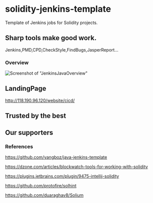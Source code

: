 # solidity-jenkins-template
Template of Jenkins jobs for Solidity projects.

## Sharp tools make good work.

Jenkins,PMD,CPD,CheckStyle,FindBugs,JasperReport...

### Overview

![Screenshot of "JenkinsJavaOverview"](https://raw.githubusercontent.com/yangboz/java-jenkins-template/master/Jenkin-Java-overview.png)


## LandingPage

http://118.190.96.120/website/cicd/


## Trusted by the best

## Our supporters


### References

https://github.com/yangboz/java-jenkins-template

https://dzone.com/articles/blockwatch-tools-for-working-with-solidity

https://plugins.jetbrains.com/plugin/9475-intellij-solidity

https://github.com/protofire/solhint

https://github.com/duaraghav8/Solium
